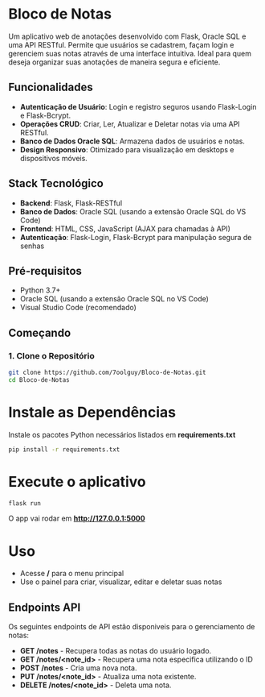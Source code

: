 # Bloco de Notas

Um aplicativo web de anotações desenvolvido com Flask, Oracle SQL e uma API RESTful. Permite que usuários se cadastrem, façam login e gerenciem suas notas através de uma interface intuitiva. Ideal para quem deseja organizar suas anotações de maneira segura e eficiente.

## Funcionalidades

- **Autenticação de Usuário**: Login e registro seguros usando Flask-Login e Flask-Bcrypt.
- **Operações CRUD**: Criar, Ler, Atualizar e Deletar notas via uma API RESTful.
- **Banco de Dados Oracle SQL**: Armazena dados de usuários e notas.
- **Design Responsivo**: Otimizado para visualização em desktops e dispositivos móveis.

## Stack Tecnológico

- **Backend**: Flask, Flask-RESTful
- **Banco de Dados**: Oracle SQL (usando a extensão Oracle SQL do VS Code)
- **Frontend**: HTML, CSS, JavaScript (AJAX para chamadas à API)
- **Autenticação**: Flask-Login, Flask-Bcrypt para manipulação segura de senhas

## Pré-requisitos

- Python 3.7+
- Oracle SQL (usando a extensão Oracle SQL no VS Code)
- Visual Studio Code (recomendado)

## Começando

### 1. Clone o Repositório

```bash
git clone https://github.com/7oolguy/Bloco-de-Notas.git
cd Bloco-de-Notas
```

# Instale as Dependências

Instale os pacotes Python necessários listados em **requirements.txt**

```bash
pip install -r requirements.txt
```

# Execute o aplicativo

```bash
flask run
```

O app vai rodar em **http://127.0.0.1:5000**

# Uso

- Acesse **/** para o menu principal
- Use o painel para criar, visualizar, editar e deletar suas notas

## Endpoints API

Os seguintes endpoints de API estão disponiveis para o gerenciamento de notas:

- **GET /notes** - Recupera todas as notas do usuário logado.
- **GET /notes/<note_id>** - Recupera uma nota especifica utilizando o ID
- **POST /notes** - Cria uma nova nota.
- **PUT /notes/<note_id>** - Atualiza uma nota existente.
- **DELETE /notes/<note_id>** - Deleta uma nota.
